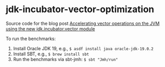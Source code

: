 # jdk-incubator-vector-optimization

Source code for the blog post [Accelerating vector operations on the JVM using the new jdk.incubator.vector module](https://alexklibisz.com/2023/02/25/accelerating-vector-operations-jvm-jdk-incubator-vector-project-panama.html)

To run the benchmarks:

1. Install Oracle JDK 19, e.g., `$ asdf install java oracle-jdk-19.0.2`
2. Install SBT, e.g., `$ brew install sbt`
3. Run the benchmarks via sbt-jmh: `$ sbt "Jmh/run"` 
